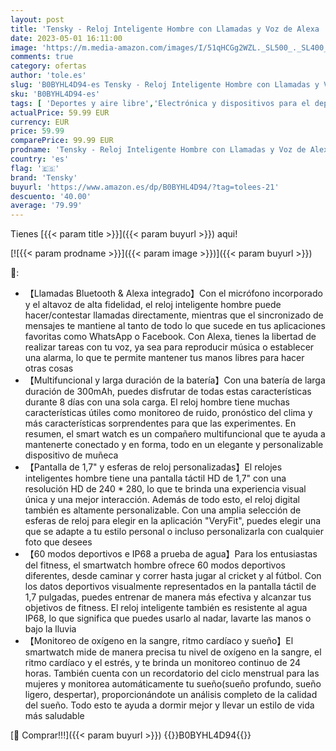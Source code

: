 ```yaml
---
layout: post
title: 'Tensky - Reloj Inteligente Hombre con Llamadas y Voz de Alexa  WhatsApp Notificaciones  1.7" Smartwatch Hombre con SpO2/Pulsómetro/Monitor de Sueño  60 Modos Deportes  IP68 Reloj Deportivo para iPhone Android'
date: 2023-05-01 16:11:00
image: 'https://m.media-amazon.com/images/I/51qHCGg2WZL._SL500_._SL400_.jpg'
comments: true
category: ofertas
author: 'tole.es'
slug: 'B0BYHL4D94-es Tensky - Reloj Inteligente Hombre con Llamadas y Voz de...'
sku: 'B0BYHL4D94-es'
tags: [ 'Deportes y aire libre','Electrónica y dispositivos para el deporte','Monitores de actividad','iphone','tensky','🇪🇸', ]
actualPrice: 59.99 EUR
currency: EUR
price: 59.99
comparePrice: 99.99 EUR
prodname: 'Tensky - Reloj Inteligente Hombre con Llamadas y Voz de Alexa  WhatsApp Notificaciones  1.7" Smartwatch Hombre con SpO2/Pulsómetro/Monitor de Sueño  60 Modos Deportes  IP68 Reloj Deportivo para iPhone Android'
country: 'es'
flag: '🇪🇸'
brand: 'Tensky'
buyurl: 'https://www.amazon.es/dp/B0BYHL4D94/?tag=tolees-21'
descuento: '40.00'
average: '79.99'
---
```


Tienes [{{< param title >}}]({{< param buyurl >}}) aqui!

[![{{< param prodname >}}]({{< param image >}})]({{< param buyurl >}})

🔎:

- 【Llamadas Bluetooth & Alexa integrado】Con el micrófono incorporado y el altavoz de alta fidelidad, el reloj inteligente hombre puede hacer/contestar llamadas directamente, mientras que el sincronizado de mensajes te mantiene al tanto de todo lo que sucede en tus aplicaciones favoritas como WhatsApp o Facebook. Con Alexa, tienes la libertad de realizar tareas con tu voz, ya sea para reproducir música o establecer una alarma, lo que te permite mantener tus manos libres para hacer otras cosas
- 【Multifuncional y larga duración de la batería】Con una batería de larga duración de 300mAh, puedes disfrutar de todas estas características durante 8 días con una sola carga. El reloj hombre tiene muchas características útiles como monitoreo de ruido, pronóstico del clima y más características sorprendentes para que las experimentes. En resumen, el smart watch es un compañero multifuncional que te ayuda a mantenerte conectado y en forma, todo en un elegante y personalizable dispositivo de muñeca
- 【Pantalla de 1,7" y esferas de reloj personalizadas】El relojes inteligentes hombre tiene una pantalla táctil HD de 1,7" con una resolución HD de 240 * 280, lo que te brinda una experiencia visual única y una mejor interacción. Además de todo esto, el reloj digital también es altamente personalizable. Con una amplia selección de esferas de reloj para elegir en la aplicación "VeryFit", puedes elegir una que se adapte a tu estilo personal o incluso personalizarla con cualquier foto que desees
- 【60 modos deportivos e IP68 a prueba de agua】Para los entusiastas del fitness, el smartwatch hombre ofrece 60 modos deportivos diferentes, desde caminar y correr hasta jugar al cricket y al fútbol. Con los datos deportivos visualmente representados en la pantalla táctil de 1,7 pulgadas, puedes entrenar de manera más efectiva y alcanzar tus objetivos de fitness. El reloj inteligente también es resistente al agua IP68, lo que significa que puedes usarlo al nadar, lavarte las manos o bajo la lluvia
- 【Monitoreo de oxígeno en la sangre, ritmo cardíaco y sueño】El smartwatch mide de manera precisa tu nivel de oxígeno en la sangre, el ritmo cardíaco y el estrés, y te brinda un monitoreo continuo de 24 horas. También cuenta con un recordatorio del ciclo menstrual para las mujeres y monitorea automáticamente tu sueño(sueño profundo, sueño ligero, despertar), proporcionándote un análisis completo de la calidad del sueño. Todo esto te ayuda a dormir mejor y llevar un estilo de vida más saludable

[🛒 Comprar!!!]({{< param buyurl >}})
{{<world>}}B0BYHL4D94{{</world>}}
